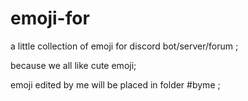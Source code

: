 # emoji-for

a little collection of emoji for discord bot/server/forum ;

because we all like cute emoji;



emoji edited by me will be placed in folder #byme ;


